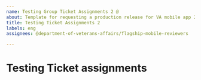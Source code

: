 ```yaml
---
name: Testing Group Ticket Assignments 2 @
about: Template for requesting a production release for VA mobile app 2
title: Testing Ticket Assignments 2
labels: eng
assignees: @department-of-veterans-affairs/flagship-mobile-reviewers

---
```


# Testing Ticket assignments
